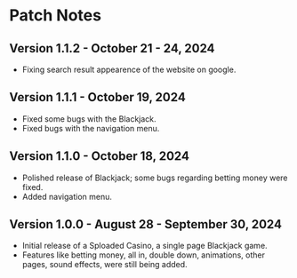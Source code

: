 # Patch Notes

## Version 1.1.2 - October 21 - 24, 2024
- Fixing search result appearence of the website on google.

## Version 1.1.1 - October 19, 2024
- Fixed some bugs with the Blackjack.
- Fixed bugs with the navigation menu.

## Version 1.1.0 - October 18, 2024
- Polished release of Blackjack; some bugs regarding betting money were fixed.
- Added navigation menu.

## Version 1.0.0 - August 28 - September 30, 2024
- Initial release of a Sploaded Casino, a single page Blackjack game.
- Features like betting money, all in, double down, animations, other pages, sound effects, were still being added.
